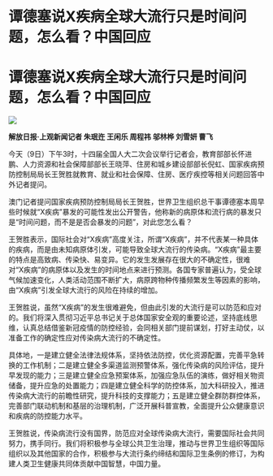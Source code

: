 # 谭德塞说X疾病全球大流行只是时间问题，怎么看？中国回应

# 谭德塞说X疾病全球大流行只是时间问题，怎么看？中国回应

![](https://inews.gtimg.com/om_bt/OiUtt_YmPOAUNf1jXvCa3FWDNIEmGvi56XwRv3T3EwDr0AA/1000)

**解放日报·上观新闻记者 朱珉迕 王闲乐 周程祎 邬林桦 刘雪妍 曹飞**

今天（9日）下午3时，十四届全国人大二次会议举行记者会，教育部部长怀进鹏、人力资源和社会保障部部长王晓萍、住房和城乡建设部部长倪虹、国家疾病预防控制局局长王贺胜就教育、就业和社会保障、住房、医疗疾控等相关问题回答中外记者提问。

澳门记者提问国家疾病预防控制局局长王贺胜，世界卫生组织总干事谭德塞本周早些时候就“X疾病”暴发的可能性发出公开警告，他称新的病原体和流行病的暴发只是“时间问题，而不是是否会暴发的问题”，对此您怎么看？

王贺胜表示，国际社会对“X疾病”高度关注，所谓“X疾病”，并不代表某一种具体的疾病，而是由未知病原体引发，可能导致全球大流行的传染病。“X疾病”最主要的特点是高致病、传染快、易变异。它的发生发展存在很大的不确定性，很难对“X疾病”的病原体以及发生的时间地点来进行预测。各国专家普遍认为，受全球气候加速变化，人类活动范围不断扩大，病原跨物种传播频繁发生等因素的影响，由“X疾病”引发全球大流行的风险在持续的增加。

王贺胜说，虽然“X疾病”的发生很难避免，但由此引发的大流行是可以防范和应对的。我们将深入贯彻习近平总书记关于总体国家安全观的重要论述，坚持底线思维，认真总结借鉴新冠疫情的防控经验，会同相关部门提前谋划，打好主动仗，以准备工作的确定性应对传染病大流行的不确定性。

具体地，一是建立健全法律法规体系，坚持依法防控，优化资源配置，完善平急转换的工作机制；二是建立健全多渠道监测预警体系，强化传染病的风险评估，提升早发现的能力；三是建立健全应急预案体系，加强应急队伍的演练，做好相关物资储备，提升应急的处置能力；四是建立健全科学的防控体系，加大科研投入，推进传染病大流行的前瞻性研究，提升科技的支撑能力；五是建立健全群防群控体系，完善部门联动机制和基层的治理机制，广泛开展科普宣教，全面提升公众健康意识和疾病的防控能力水平。

王贺胜说，传染病流行没有国界，防范应对全球传染病大流行，需要国际社会共同努力，携手同行。我们将积极参与全球公共卫生治理，推动与世界卫生组织等国际组织以及其他国家的合作，积极参与大流行条约缔结和国际卫生条例的修订，为构建人类卫生健康共同体贡献中国智慧，中国力量。

